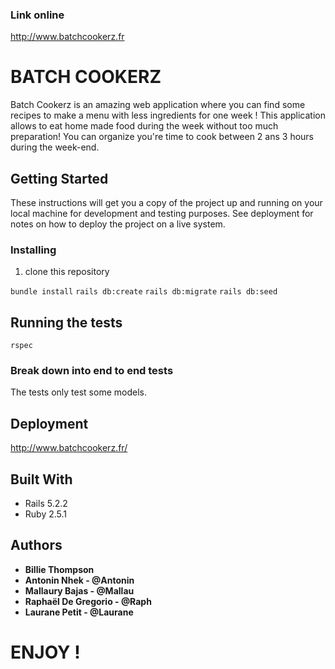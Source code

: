 
### Link online
http://www.batchcookerz.fr

# BATCH COOKERZ

Batch Cookerz is an amazing web application where you can find some recipes to make a menu with less ingredients for one week ! This application allows to eat home made food during the week without too much preparation! You can organize you're time to cook between 2 ans 3 hours during the week-end.

## Getting Started

These instructions will get you a copy of the project up and running on your local machine for development and testing purposes. See deployment for notes on how to deploy the project on a live system.

### Installing

1. clone this repository

```bundle install```
```rails db:create```
```rails db:migrate```
```rails db:seed```


## Running the tests

```rspec```

### Break down into end to end tests

The tests only test some models.


## Deployment

http://www.batchcookerz.fr/

## Built With

* Rails 5.2.2
* Ruby 2.5.1


## Authors

* **Billie Thompson** 
* **Antonin Nhek  - @Antonin**
* **Mallaury Bajas  - @Mallau**
* **Raphaël De Gregorio  - @Raph**
* **Laurane Petit  - @Laurane**

# ENJOY ! 


